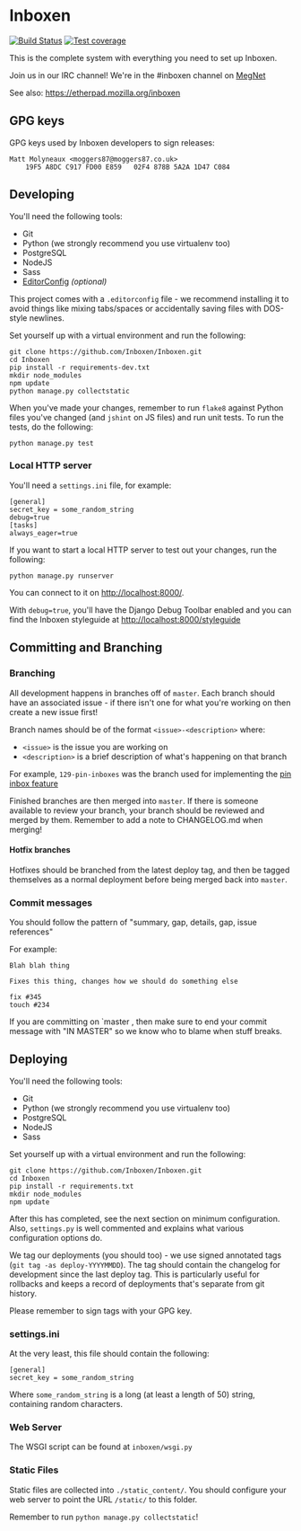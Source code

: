 Inboxen
=======

[![Build Status](https://travis-ci.org/Inboxen/Inboxen.svg?branch=master)](https://travis-ci.org/Inboxen/Inboxen)
[![Test coverage](http://codecov.io/github/Inboxen/Inboxen/coverage.svg?branch=master)](http://codecov.io/github/Inboxen/Inboxen?branch=master)

This is the complete system with everything you need to set up Inboxen.

Join us in our IRC channel! We're in the #inboxen channel on
[MegNet](https://www.megworld.co.uk/irc/)

See also: <https://etherpad.mozilla.org/inboxen>

GPG keys
--------

GPG keys used by Inboxen developers to sign releases:

```
Matt Molyneaux <moggers87@moggers87.co.uk>
    19F5 A8DC C917 FD00 E859   02F4 878B 5A2A 1D47 C084
```
Developing
----------

You'll need the following tools:

* Git
* Python (we strongly recommend you use virtualenv too)
* PostgreSQL
* NodeJS
* Sass
* [EditorConfig](http://editorconfig.org/) *(optional)*

This project comes with a `.editorconfig` file - we recommend installing it to
avoid things like mixing tabs/spaces or accidentally saving files with
DOS-style newlines.

Set yourself up with a virtual environment and run the following:

```
git clone https://github.com/Inboxen/Inboxen.git
cd Inboxen
pip install -r requirements-dev.txt
mkdir node_modules
npm update
python manage.py collectstatic
```

When you've made your changes, remember to run `flake8` against Python files
you've changed (and `jshint` on JS files) and run unit tests. To run the tests,
do the following:

```
python manage.py test
```

### Local HTTP server

You'll need a `settings.ini` file, for example:

```
[general]
secret_key = some_random_string
debug=true
[tasks]
always_eager=true
```

If you want to start a local HTTP server to test out your changes, run the following:

```
python manage.py runserver
```

You can connect to it on <http://localhost:8000/>.

With `debug=true`, you'll have the Django Debug Toolbar enabled and you can
find the Inboxen styleguide at <http://localhost:8000/styleguide>

Committing and Branching
------------------------

### Branching

All development happens in branches off of `master`. Each branch should have an
associated issue - if there isn't one for what you're working on then create a
new issue first!

Branch names should be of the format `<issue>-<description>` where:

* `<issue>` is the issue you are working on
* `<description>` is a brief description of what's happening on that branch

For example, `129-pin-inboxes` was the branch used for implementing the [pin
inbox feature](https://github.com/Inboxen/Inboxen/issues/129)

Finished branches are then merged into `master`. If there is someone available
to review your branch, your branch should be reviewed and merged by them.
Remember to add a note to CHANGELOG.md when merging!

#### Hotfix branches

Hotfixes should be branched from the latest deploy tag, and then be tagged
themselves as a normal deployment before being merged back into `master`.

### Commit messages

You should follow the pattern of "summary, gap, details, gap, issue references"

For example:

```
Blah blah thing

Fixes this thing, changes how we should do something else

fix #345
touch #234
```

If you are committing on `master , then make sure to end your commit message
with "IN MASTER" so we know who to blame when stuff breaks.

Deploying
---------

You'll need the following tools:

* Git
* Python (we strongly recommend you use virtualenv too)
* PostgreSQL
* NodeJS
* Sass

Set yourself up with a virtual environment and run the following:

```
git clone https://github.com/Inboxen/Inboxen.git
cd Inboxen
pip install -r requirements.txt
mkdir node_modules
npm update
```

After this has completed, see the next section on minimum configuration. Also,
`settings.py` is well commented and explains what various configuration options
do.

We tag our deployments (you should too) - we use signed annotated tags (`git
tag -as deploy-YYYYMMDD`). The tag should contain the changelog for development
since the last deploy tag. This is particularly useful for rollbacks and keeps
a record of deployments that's separate from git history.

Please remember to sign tags with your GPG key.

### settings.ini

At the very least, this file should contain the following:

```
[general]
secret_key = some_random_string
```

Where `some_random_string` is a long (at least a length of 50) string,
containing random characters.

### Web Server

The WSGI script can be found at `inboxen/wsgi.py`

### Static Files

Static files are collected into `./static_content/`. You should configure your
web server to point the URL `/static/` to this folder.

Remember to run `python manage.py collectstatic`!
